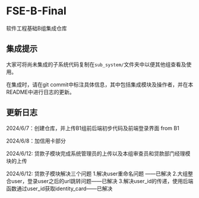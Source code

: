 # FSE-B-Final
软件工程基础B组集成仓库

## 集成提示

大家可将尚未集成的子系统代码复制在`sub_system/`文件夹中以便其他组查看及使用。

在集成时，请在git commit中标注具体信息，其中包括集成模块及操作者，并在本README中进行日志的更新。

## 更新日志

2024/6/7：创建仓库，并上传B1组前后端初步代码及前端登录界面 from B1

2024/6/8：加信用卡部分

2024/6/12: 贷款子模块完成系统管理员的上传以及本组审查员和贷款部门经理模块的上传

2024/6/12: 贷款子模块解决三个问题
1.解决user重命名问题 ——已解决
2.大组整合user，登录user之后的url跳转问题——已解决
3.解决user_id的传递，使用后端函数通过user_id获取identity_card——已解决

